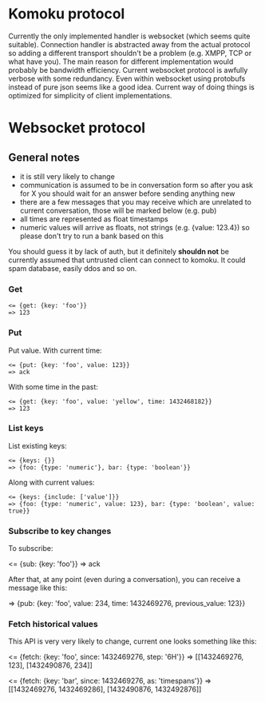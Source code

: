 # Komoku protocol

Currently the only implemented handler is websocket (which seems quite suitable). Connection handler is abstracted away from the actual protocol so adding a different transport shouldn't be a problem (e.g. XMPP, TCP or what have you). The main reason for different implementation would probably be bandwidth efficiency. Current websocket protocol is awfully verbose with some redundancy. Even within websocket using protobufs instead of pure json seems like a good idea. Current way of doing things is optimized for simplicity of client implementations.

# Websocket protocol

## General notes

* it is still very likely to change
* communication is assumed to be in conversation form so after you ask for X you should wait for an answer before sending anything new
* there are a few messages that you may receive which are unrelated to current conversation, those will be marked below (e.g. pub)
* all times are represented as float timestamps
* numeric values will arrive as floats, not strings (e.g. {value: 123.4}) so please don't try to run a bank based on this

You should guess it by lack of auth, but it definitely **shouldn not** be currently assumed that untrusted client can connect to komoku. It could spam database, easily ddos and so on.

### Get

    <= {get: {key: 'foo'}}
    => 123

### Put

Put value. With current time:

    <= {put: {key: 'foo', value: 123}}
    => ack

With some time in the past:

    <= {get: {key: 'foo', value: 'yellow', time: 1432468182}}
    => 123

### List keys

List existing keys:

    <= {keys: {}}
    => {foo: {type: 'numeric'}, bar: {type: 'boolean'}}

Along with current values:

    <= {keys: {include: ['value']}}
    => {foo: {type: 'numeric', value: 123}, bar: {type: 'boolean', value: true}}

### Subscribe to key changes

To subscribe:

   <= {sub: {key: 'foo'}}
   => ack

After that, at any point (even during a conversation), you can receive a message like this:

   => {pub: {key: 'foo', value: 234, time: 1432469276, previous_value: 123}}

### Fetch historical values

This API is very very likely to change, current one looks something like this:

   <= {fetch: {key: 'foo', since: 1432469276, step: '6H'}}
   => [[1432469276, 123], [1432490876, 234]]
 

   <= {fetch: {key: 'bar', since: 1432469276, as: 'timespans'}}
   => [[1432469276, 1432469286], [1432490876, 1432492876]]
